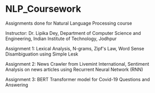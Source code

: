 # NLP_Coursework
Assignments done for Natural Language Processing course

Instructor: Dr. Lipika Dey, Department of Computer Science and Engineering, Indian Institute of Technology, Jodhpur

Assignment 1: Lexical Analysis, N-grams, Zipf's Law, Word Sense Disambiguation using Simple Lesk

Assignment 2: News Crawler from Livemint International, Sentiment Analysis on news articles using Recurrent Neural Network (RNN)

Assignment 3: BERT Transformer model for Covid-19 Questions and Answering
